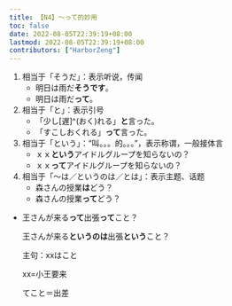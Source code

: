 ```yaml
---
title: 【N4】～って的妙用
toc: false
date: 2022-08-05T22:39:19+08:00
lastmod: 2022-08-05T22:39:19+08:00
contributors: ["HarborZeng"]
---
```


1. 相当于「そうだ」：表示听说，传闻
   - 明日は雨だ**そうです**。
   - 明日は雨だ**って**。
2. 相当于「と」：表示引号
   - 「少し[遅]^(おく)れる」**と**言った。
   - 「すこしおくれる」**って**言った。
3. 相当于「という」：“叫。。。的。。。”，表示称谓，一般接体言
   - ｘｘ**という**アイドルグループを知らないの？
   - ｘｘ**って**アイドルグループを知らないの？
4. 相当于「～は／というのは／とは」：表示主题、话题
   - 森さんの授業**は**どう？
   - 森さんの授業**って**どう？

- 王さんが来る**って**出張**って**こと？

  王さんが来る**というのは**出張**という**こと？

  主句：xxはこと

  xx=小王要来

  てこと＝出差

